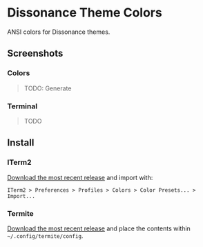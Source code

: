 # Dissonance Theme Colors

ANSI colors for Dissonance themes.

## Screenshots

### Colors

> TODO: Generate

### Terminal

> TODO

## Install

### ITerm2

[Download the most recent release][download-iterm2] and import with:

```
ITerm2 > Preferences > Profiles > Colors > Color Presets... > Import...
```

### Termite

[Download the most recent release][download-iterm2] and place the contents within `~/.config/termite/config`.

[iterm2]: https://www.iterm2.com
[download-iterm2]: https://raw.githubusercontent.com/RyanScottLewis/theme-dissonance-iterm2/0.0.1/lib/Dissonance.itermcolors
[download-termite]: https://raw.githubusercontent.com/RyanScottLewis/theme-dissonance-iterm2/0.0.1/lib/Termite.conf
